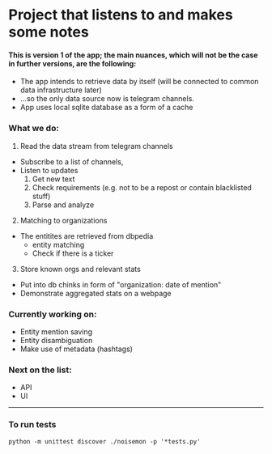 # Project that listens to and makes some notes

#### This is version 1 of the app; the main nuances, which will not be the case in further versions, are the following:
+ The app intends to retrieve data by itself (will be connected to common data infrastructure later)
+ ...so the only data source now is telegram channels.
+ App uses local sqlite database as a form of a cache

### What we do:
1. Read the data stream from telegram channels
- Subscribe to a list of channels,
- Listen to updates 
    1. Get new text
    2. Check requirements (e.g. not to be a repost or contain blacklisted stuff)
    3. Parse and analyze
2. Matching to organizations
- The entitites are retrieved from dbpedia
    - entity matching
    - Check if there is a ticker
3. Store known orgs and relevant stats
- Put into db chinks in form of "organization: date of mention"
- Demonstrate aggregated stats on a webpage

### Currently working on:
+ Entity mention saving
+ Entity disambiguation
+ Make use of metadata (hashtags)
### Next on the list:
+ API
+ UI

-----------
### To run tests
`python -m unittest discover ./noisemon -p '*tests.py'`